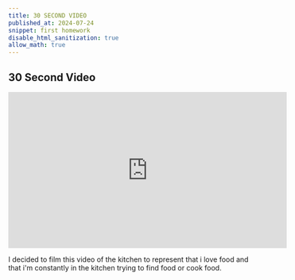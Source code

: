 ```yaml
---
title: 30 SECOND VIDEO
published_at: 2024-07-24
snippet: first homework
disable_html_sanitization: true
allow_math: true
---
```


## 30 Second Video

<iframe width="560" height="315" src="https://www.youtube.com/embed/ZTvzkau1lUs?si=l88nC3E2se5OkT0i" title="YouTube video player" frameborder="0" allow="accelerometer; autoplay; clipboard-write; encrypted-media; gyroscope; picture-in-picture; web-share" referrerpolicy="strict-origin-when-cross-origin" allowfullscreen></iframe>

I decided to film this video of the kitchen to represent that i love food and that i'm constantly in the kitchen trying to find food or cook food.